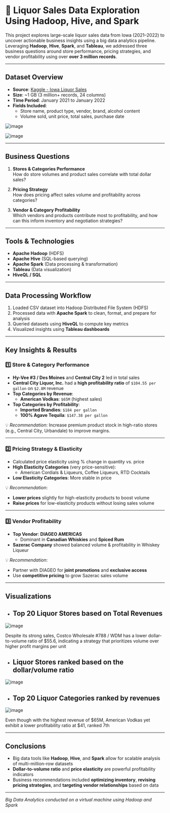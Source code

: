 # 🧊 Liquor Sales Data Exploration Using Hadoop, Hive, and Spark

This project explores large-scale liquor sales data from Iowa (2021–2022) to uncover actionable business insights using a big data analytics pipeline. Leveraging **Hadoop**, **Hive**, **Spark**, and **Tableau**, we addressed three business questions around store performance, pricing strategies, and vendor profitability using over **over 3 million records**.

---

##  Dataset Overview

- **Source**: [Kaggle - Iowa Liquor Sales](https://www.kaggle.com/)
- **Size**: ~1 GB (3 million+ records, 24 columns)
- **Time Period**: January 2021 to January 2022
- **Fields Included**:
  - Store name, product type, vendor, brand, alcohol content
  - Volume sold, unit price, total sales, purchase date


![image](https://github.com/user-attachments/assets/a189bc04-2cac-48fb-b1da-22b0b2dcf882)

![image](https://github.com/user-attachments/assets/2bc4af8b-3da4-4f7b-9ff3-baec1b2dfa27)

---

## Business Questions

1. **Stores & Categories Performance**  
   How do store volumes and product sales correlate with total dollar sales?

2. **Pricing Strategy**  
   How does pricing affect sales volume and profitability across categories?

3. **Vendor & Category Profitability**  
   Which vendors and products contribute most to profitability, and how can this inform inventory and negotiation strategies?

---

## Tools & Technologies

- **Apache Hadoop** (HDFS)
- **Apache Hive** (SQL-based querying)
- **Apache Spark** (Data processing & transformation)
- **Tableau** (Data visualization)
- **HiveQL / SQL**

---

## Data Processing Workflow

1. Loaded CSV dataset into Hadoop Distributed File System (HDFS)
2. Processed data with **Apache Spark** to clean, format, and prepare for analysis
3. Queried datasets using **HiveQL** to compute key metrics
4. Visualized insights using **Tableau dashboards**

---

## Key Insights & Results

### 1️⃣ Store & Category Performance
- **Hy-Vee #3 / Des Moines** and **Central City 2** led in total sales
- **Central City Liquor, Inc.** had a **high profitability ratio** of `$104.55 per gallon` on `$2.8M` revenue
- **Top Categories by Revenue**:
  - **American Vodkas**: `$65M` (highest sales)
- **Top Categories by Profitability**:
  - **Imported Brandies**: `$184 per gallon`
  - **100% Agave Tequila**: `$147.38 per gallon`



💡 *Recommendation*: Increase premium product stock in high-ratio stores (e.g., Central City, Urbandale) to improve margins.

---

### 2️⃣ Pricing Strategy & Elasticity
- Calculated price elasticity using % change in quantity vs. price
- **High Elasticity Categories** (very price-sensitive):
  - American Cordials & Liqueurs, Coffee Liqueurs, RTD Cocktails
- **Low Elasticity Categories**: More stable in price

💡 *Recommendation*:  
  - **Lower prices** slightly for high-elasticity products to boost volume  
  - **Raise prices** for low-elasticity products without losing sales volume

---

### 3️⃣ Vendor Profitability
- **Top Vendor**: **DIAGEO AMERICAS**
  - Dominant in **Canadian Whiskies** and **Spiced Rum**
- **Sazerac Company** showed balanced volume & profitability in Whiskey Liqueur

💡 *Recommendation*:  
  - Partner with DIAGEO for **joint promotions** and **exclusive access**  
  - Use **competitive pricing** to grow Sazerac sales volume

---

## Visualizations

- ## Top 20 Liquor Stores based on Total Revenues

![image](https://github.com/user-attachments/assets/d8b344be-79ec-4e1d-b9fb-118a8c4f1fe0)

Despite its strong sales, Costco Wholesale #788 / WDM has a lower dollar-to-volume ratio of $55.6, indicating a strategy that prioritizes volume over higher profit margins per unit

- ## Liquor Stores ranked based on the dollar/volume ratio
![image](https://github.com/user-attachments/assets/95598765-5ad8-4c8c-a5e4-9af579a82f6c)



- ## Top 20 Liquor Categories ranked by revenues
![image](https://github.com/user-attachments/assets/e592059a-2bb1-4dd3-84bf-77845ef41ad0)

Even though with the highest revenue of $65M, American Vodkas yet exhibit a lower profitability ratio at $41, ranked 7th

---

## Conclusions

- Big data tools like **Hadoop**, **Hive**, and **Spark** allow for scalable analysis of multi-million-row datasets  
- **Dollar-to-volume ratio** and **price elasticity** are powerful profitability indicators
- Business recommendations included **optimizing inventory**, **revising pricing strategies**, and **targeting vendor relationships** based on data

---


*Big Data Analytics conducted on a virtual machine using Hadoop and Spark*

